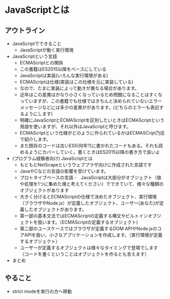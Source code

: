 # JavaScriptとは

## アウトライン

- JavaScriptでできること
    - JavaScriptが動く実行環境
- JavaScriptという言語 
    - ECMAScriptとの関係
    - この書籍はES2015以降をベースにしている
    - JavaScriptは実装(いろんな実行環境がある)
    - ECMAScriptは仕様(実装はこの仕様を元に実装している)
    - なので、たまに実装によって動きが異なる場合があります。
    - 近年はこの差異はかなり小さくなっているため問題になることはすくなっていますが、この書籍でも仕様ではきちんと決められていないエラーメッセージなどには多少の差異ががあります。(どちらのエラーも表記するようにします)
    - 明確にJavaScriptとECMAScriptを区別したいときはECMAScriptという用語を使いますが、それ以外はJavaScriptと呼びます。
    - ECMAScriptという仕様がどのように作られているかはECMASCript乃庄で紹介します。
    - また既存のコードは古いES5(何年?)に書かれたコードもある。それも読めるようにカバーしていく。書くときはES2015以降の書き方で良いよ
- (プログラム経験者向け) JavaScriptとは
    - もともとNetScapeというウェブブラザ向けに作成された言語です
    - JavaやCなどの言語の影響を受けています。
    - プロトタイプベースの言語
    -　JavaScriptは大部分がオブジェクト（値や処理を1つに集めた塊と考えてください）でできていて、様々な種類のオブジェクトがあります
    - 大きく分けるとECMAScriptの仕様で決めたオブジェクト、実行環境（ブラウザやNode.js）が定義したオブジェクト、ユーザー(あなた)が定義したオブジェクトがあります。
    - 第一部の基本文法ではECMAScriptの定義する構文やビルトインオブジェクトを扱います。（ECMAScriptの定義するオブジェクト)
    - 第二部のユースケースではブラウザが定義するDOM APIやNode.jsのコアAPIを扱い、小さなアプリケーションを作成します。（実行環境が定義するオブジェクト）
    - ユーザーが定義するオブジェクトは様々なタイミングで登場でします（コードを書くということはオブジェクトを作るとも言えます）
- まとめ

## やること

- strict modeを実行の方へ移動